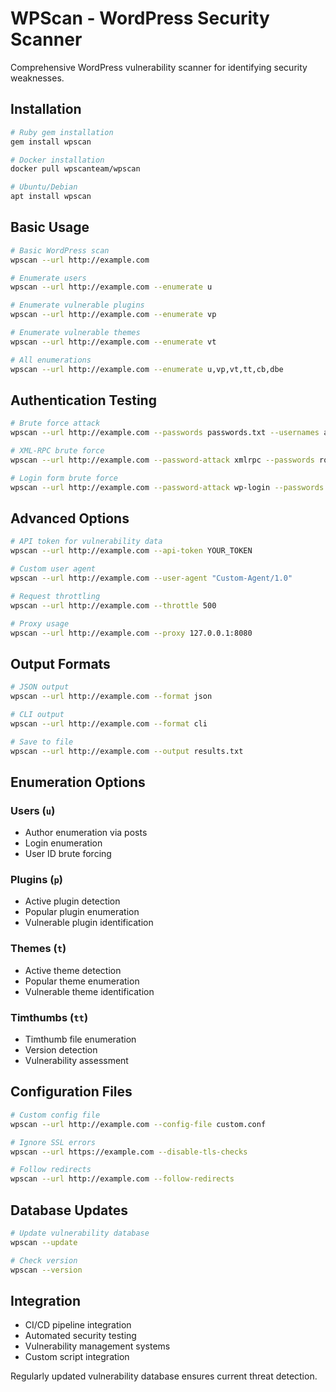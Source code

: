 # WPScan - WordPress Security Scanner

Comprehensive WordPress vulnerability scanner for identifying security weaknesses.

## Installation

```bash
# Ruby gem installation
gem install wpscan

# Docker installation
docker pull wpscanteam/wpscan

# Ubuntu/Debian
apt install wpscan
```

## Basic Usage

```bash
# Basic WordPress scan
wpscan --url http://example.com

# Enumerate users
wpscan --url http://example.com --enumerate u

# Enumerate vulnerable plugins
wpscan --url http://example.com --enumerate vp

# Enumerate vulnerable themes
wpscan --url http://example.com --enumerate vt

# All enumerations
wpscan --url http://example.com --enumerate u,vp,vt,tt,cb,dbe
```

## Authentication Testing

```bash
# Brute force attack
wpscan --url http://example.com --passwords passwords.txt --usernames admin,administrator

# XML-RPC brute force
wpscan --url http://example.com --password-attack xmlrpc --passwords rockyou.txt

# Login form brute force
wpscan --url http://example.com --password-attack wp-login --passwords wordlist.txt
```

## Advanced Options

```bash
# API token for vulnerability data
wpscan --url http://example.com --api-token YOUR_TOKEN

# Custom user agent
wpscan --url http://example.com --user-agent "Custom-Agent/1.0"

# Request throttling
wpscan --url http://example.com --throttle 500

# Proxy usage
wpscan --url http://example.com --proxy 127.0.0.1:8080
```

## Output Formats

```bash
# JSON output
wpscan --url http://example.com --format json

# CLI output
wpscan --url http://example.com --format cli

# Save to file
wpscan --url http://example.com --output results.txt
```

## Enumeration Options

### Users (`u`)
- Author enumeration via posts
- Login enumeration
- User ID brute forcing

### Plugins (`p`)
- Active plugin detection
- Popular plugin enumeration
- Vulnerable plugin identification

### Themes (`t`)
- Active theme detection
- Popular theme enumeration
- Vulnerable theme identification

### Timthumbs (`tt`)
- Timthumb file enumeration
- Version detection
- Vulnerability assessment

## Configuration Files

```bash
# Custom config file
wpscan --url http://example.com --config-file custom.conf

# Ignore SSL errors
wpscan --url https://example.com --disable-tls-checks

# Follow redirects
wpscan --url http://example.com --follow-redirects
```

## Database Updates

```bash
# Update vulnerability database
wpscan --update

# Check version
wpscan --version
```

## Integration

- CI/CD pipeline integration
- Automated security testing
- Vulnerability management systems
- Custom script integration

Regularly updated vulnerability database ensures current threat detection.
